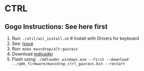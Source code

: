 # CTRL

## Gogo Instructions: See here first

1. Run: `./util/wsl_install.sh` # Install with Drivers for keyboard
2. See: [Issue](https://github.com/bbcmicrobit/micropython/issues/514)
3. Run: `make massdrop/alt:gauravs`
4. Download [mdloader](https://github.com/Massdrop/mdloader/releases)
5. Flash using: `./mdloader_windows.exe --first --download ../qmk_firmware/massdrop_ctrl_gauravs.bin --restart`
